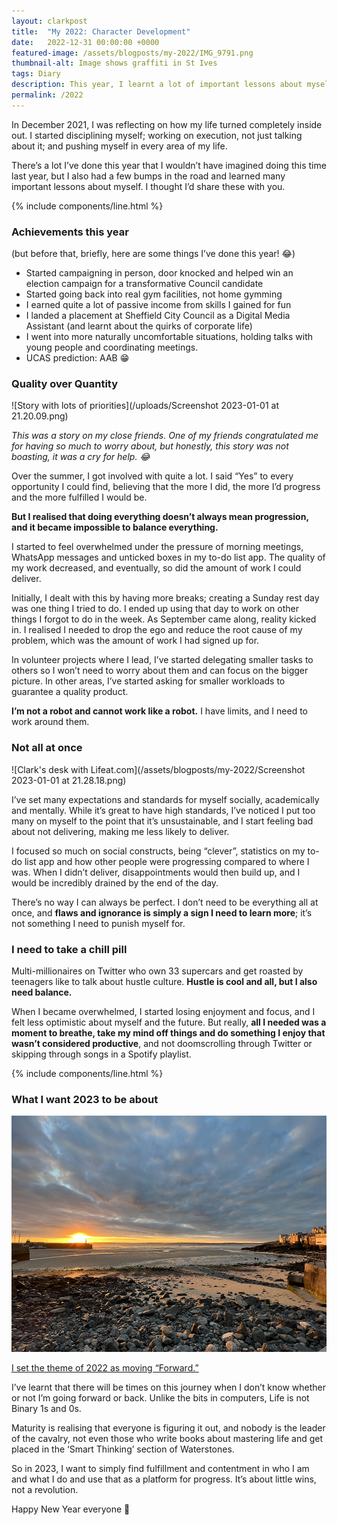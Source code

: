 ```yaml
---
layout: clarkpost
title:  "My 2022: Character Development"
date:   2022-12-31 00:00:00 +0000
featured-image: /assets/blogposts/my-2022/IMG_9791.png
thumbnail-alt: Image shows graffiti in St Ives
tags: Diary
description: This year, I learnt a lot of important lessons about myself. I thought I'd share these with you. 
permalink: /2022
---
```


In December 2021, I was reflecting on how my life turned completely inside out. I started disciplining myself; working on execution, not just talking about it; and pushing myself in every area of my life. 

There’s a lot I’ve done this year that I wouldn’t have imagined doing this time last year, but I also had a few bumps in the road and learned many important lessons about myself. I thought I’d share these with you. 

{% include components/line.html %}

### Achievements this year

(but before that, briefly, here are some things I’ve done this year! 😂) 

* Started campaigning in person, door knocked and helped win an election campaign for a transformative Council candidate
* Started going back into real gym facilities, not home gymming 
* I earned quite a lot of passive income from skills I gained for fun
* I landed a placement at Sheffield City Council as a Digital Media Assistant (and learnt about the quirks of corporate life)
* I went into more naturally uncomfortable situations, holding talks with young people and coordinating meetings. 
* UCAS prediction: AAB 😁


### Quality over Quantity 


![Story with lots of priorities](/uploads/Screenshot 2023-01-01 at 21.20.09.png)

*This was a story on my close friends. One of my friends congratulated me for having so much to worry about, but honestly, this story was not boasting, it was a cry for help. 😂*

Over the summer, I got involved with quite a lot. I said “Yes” to every opportunity I could find, believing that the more I did, the more I’d progress and the more fulfilled I would be. 

**But I realised that doing everything doesn’t always mean progression, and it became impossible to balance everything.**

I started to feel overwhelmed under the pressure of morning meetings, WhatsApp messages and unticked boxes in my to-do list app. The quality of my work decreased, and eventually, so did the amount of work I could deliver.

Initially, I dealt with this by having more breaks; creating a Sunday rest day was one thing I tried to do. I ended up using that day to work on other things I forgot to do in the week. As September came along, reality kicked in. I realised I needed to drop the ego and reduce the root cause of my problem, which was the amount of work I had signed up for. 

In volunteer projects where I lead, I’ve started delegating smaller tasks to others so I won’t need to worry about them and can focus on the bigger picture. In other areas, I’ve started asking for smaller workloads to guarantee a quality product.

**I’m not a robot and cannot work like a robot.** I have limits, and I need to work around them. 


### Not all at once

![Clark's desk with Lifeat.com](/assets/blogposts/my-2022/Screenshot 2023-01-01 at 21.28.18.png)

I’ve set many expectations and standards for myself socially, academically and mentally. While it’s great to have high standards, I’ve noticed I put too many on myself to the point that it’s unsustainable, and I start feeling bad about not delivering, making me less likely to deliver. 

I focused so much on social constructs, being “clever”, statistics on my to-do list app and how other people were progressing compared to where I was. When I didn’t deliver, disappointments would then build up, and I would be incredibly drained by the end of the day. 

There’s no way I can always be perfect. I don’t need to be everything all at once, and **flaws and ignorance is simply a sign I need to learn more**; it’s not something I need to punish myself for. 



### I need to take a chill pill 

Multi-millionaires on Twitter who own 33 supercars and get roasted by teenagers like to talk about hustle culture. **Hustle is cool and all, but I also need balance.**

When I became overwhelmed, I started losing enjoyment and focus, and I felt less optimistic about myself and the future. But really, **all I needed was a moment to breathe, take my mind off things and do something I enjoy that wasn’t considered productive**, and not doomscrolling through Twitter or skipping through songs in a Spotify playlist. 

{% include components/line.html %}



### What I want 2023 to be about 
![Sunrise in St Ives](/uploads/IMG_9801.png)

[I set the theme of 2022 as moving “Forward.” ](https://clarknarvas.com/2021)

I’ve learnt that there will be times on this journey when I don’t know whether or not I’m going forward or back. Unlike the bits in computers, Life is not Binary 1s and 0s. 

Maturity is realising that everyone is figuring it out, and nobody is the leader of the cavalry, not even those who write books about mastering life and get placed in the ‘Smart Thinking’ section of Waterstones. 

So in 2023, I want to simply find fulfillment and contentment in who I am and what I do and use that as a platform for progress. It’s about little wins, not a revolution. 

Happy New Year everyone 🥳
